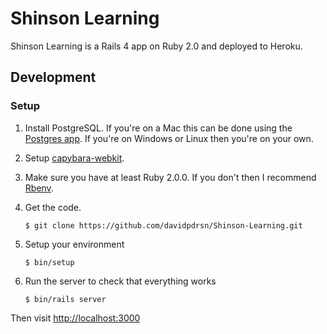 Shinson Learning
================

Shinson Learning is a Rails 4 app on Ruby 2.0 and deployed to Heroku.

Development
-----------

### Setup
1. Install PostgreSQL. If you're on a Mac this can be done using the [Postgres app](http://postgresapp.com). If you're on Windows or Linux then you're on your own.

2. Setup [capybara-webkit](https://github.com/thoughtbot/capybara-webkit#capybara-webkit).

3. Make sure you have at least Ruby 2.0.0. If you don't then I recommend [Rbenv](https://github.com/sstephenson/rbenv).

4. Get the code.

    ```
    $ git clone https://github.com/davidpdrsn/Shinson-Learning.git
    ```

5. Setup your environment

    ```
    $ bin/setup
    ```

6. Run the server to check that everything works

    ```
    $ bin/rails server
    ```

Then visit [http://localhost:3000](http://localhost:3000)
